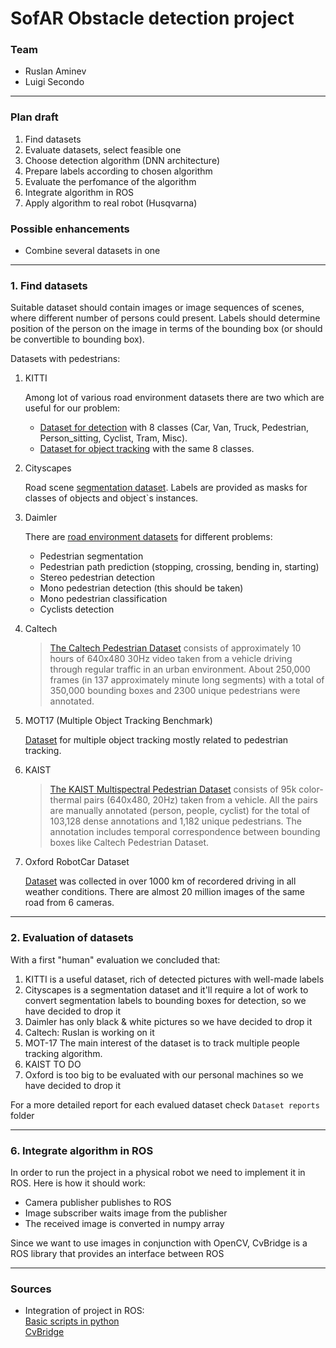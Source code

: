 # SofAR Obstacle detection project 

### Team
* Ruslan Aminev
* Luigi Secondo

___

### Plan draft

1. Find datasets
2. Evaluate datasets, select feasible one
3. Choose detection algorithm (DNN architecture)
4. Prepare labels according to chosen algorithm
5. Evaluate the perfomance of the algorithm
6. Integrate algorithm in ROS
7. Apply algorithm to real robot (Husqvarna)

### Possible enhancements

* Combine several datasets in one

___

### 1. Find datasets
Suitable dataset should contain images or image sequences of scenes, where different number
of persons could present. Labels should determine position of the person on the image in terms
of the bounding box (or should be convertible to bounding box).

Datasets with pedestrians:
1. KITTI

    Among lot of various road environment datasets there are two which are useful    for our problem:
    * [Dataset for detection](http://www.cvlibs.net/datasets/kitti/eval_object.php?obj_benchmark=2d) 
    with 8 classes (Car, Van, Truck, Pedestrian, Person_sitting, Cyclist, Tram, Misc).
    * [Dataset for object tracking](http://www.cvlibs.net/datasets/kitti/eval_tracking.php) with the same 8 classes. 

        
2. Cityscapes

    Road scene [segmentation dataset](https://www.cityscapes-dataset.com/). Labels are provided as masks for classes of objects and object`s instances. 

3. Daimler

    There are [road environment datasets](http://www.gavrila.net/Datasets/datasets.html) for different problems:
    * Pedestrian segmentation
    * Pedestrian path prediction (stopping, crossing, bending in, starting)
    * Stereo pedestrian detection
    * Mono pedestrian detection (this should be taken)
    * Mono pedestrian classification
    * Cyclists detection

4. Caltech
 
    > [The Caltech Pedestrian Dataset](http://www.vision.caltech.edu/Image_Datasets/CaltechPedestrians/) consists of approximately 10 hours of 640x480 30Hz video taken from a vehicle driving through regular traffic in an urban environment. About 250,000 frames (in 137 approximately minute long segments) with a total of 350,000 bounding boxes and 2300 unique pedestrians were annotated.

5. MOT17 (Multiple Object Tracking Benchmark)
    
    [Dataset](https://motchallenge.net/data/MOT17Det) for multiple object tracking mostly related to pedestrian tracking.

6. KAIST

    > [The KAIST Multispectral Pedestrian Dataset](https://sites.google.com/site/pedestrianbenchmark/) consists of 95k color-thermal pairs (640x480, 20Hz) taken from a vehicle. All the pairs are manually annotated (person, people, cyclist) for the total of 103,128 dense annotations and 1,182 unique pedestrians. The annotation includes temporal correspondence between bounding boxes like Caltech Pedestrian Dataset.

7. Oxford RobotCar Dataset

    [Dataset](http://robotcar-dataset.robots.ox.ac.uk/) was collected in over 1000 km of recordered driving in all weather conditions. There are almost 20 million images of the same road from 6 cameras.

___

### 2. Evaluation of datasets
With a first "human" evaluation we concluded that:
1. KITTI is a useful dataset, rich of detected pictures with well-made labels
2. Cityscapes is a segmentation dataset and it'll require a lot of work to convert segmentation labels to bounding boxes for detection, so we have decided to drop it
3. Daimler has only black & white pictures so we have decided to drop it
4. Caltech: Ruslan is working on it
5. MOT-17 The main interest of the dataset is to track multiple people tracking algorithm.
6. KAIST TO DO
7. Oxford is too big to be evaluated with our personal machines so we have decided to drop it

For a more detailed report for each evalued dataset check `Dataset reports` folder

___

### 6. Integrate algorithm in ROS
In order to run the project in a physical robot we need to implement it in ROS. 
Here is how it should work:

* Camera publisher publishes to ROS
* Image subscriber waits image from the publisher
* The received image is converted in numpy array

Since we want to use images in conjunction with OpenCV, CvBridge is a ROS library that provides an interface between ROS

___

### Sources
* Integration of project in ROS:\
[Basic scripts in python](http://wiki.ros.org/ROS/Tutorials/WritingPublisherSubscriber%28python%29) \
[CvBridge](http://wiki.ros.org/cv_bridge/Tutorials/ConvertingBetweenROSImagesAndOpenCVImagesPython)
